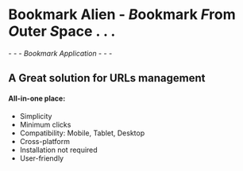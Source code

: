 
# Bookmark Alien - ***B***ookmark ***F***rom ***O***uter ***S***pace . . .
*- - - Bookmark Application - - -*


## A Great solution for URLs management 
#### All-in-one place:
+ Simplicity
+ Minimum clicks
+ Compatibility:  Mobile, Tablet, Desktop
+ Cross-platform
+ Installation not required
+ User-friendly
